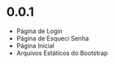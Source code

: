 # 0.0.1

- Página de Login
- Página de Esqueci Senha
- Página Inicial
- Arquivos Estáticos do Bootstrap
